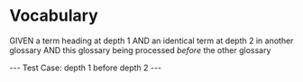 # Vocabulary

GIVEN a term heading at depth 1
AND an identical term at depth 2 in another glossary
AND this glossary being processed *before* the other glossary

--- Test Case: depth 1 before depth 2 ---
